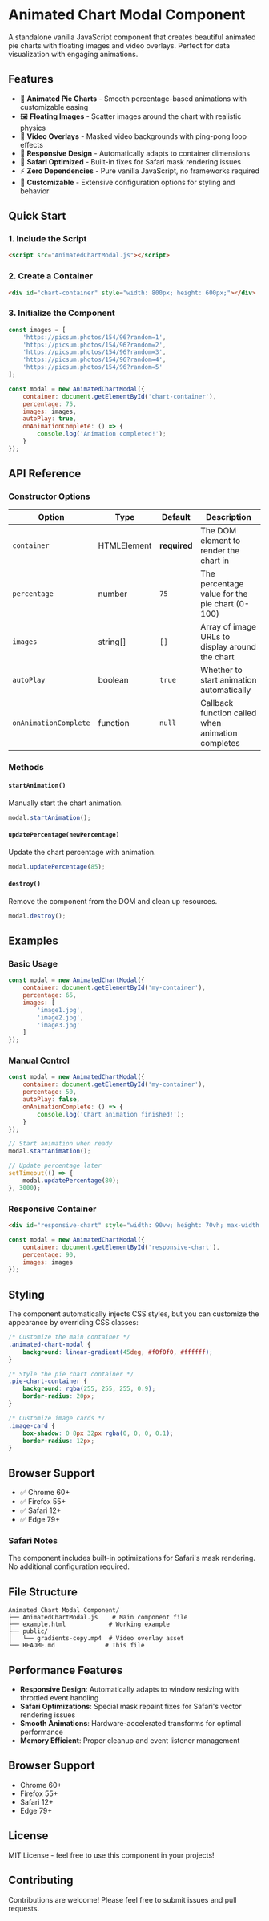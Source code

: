 # Animated Chart Modal Component

A standalone vanilla JavaScript component that creates beautiful animated pie charts with floating images and video overlays. Perfect for data visualization with engaging animations.

## Features

- 🎯 **Animated Pie Charts** - Smooth percentage-based animations with customizable easing
- 🖼️ **Floating Images** - Scatter images around the chart with realistic physics
- 🎥 **Video Overlays** - Masked video backgrounds with ping-pong loop effects
- 📱 **Responsive Design** - Automatically adapts to container dimensions
- 🍎 **Safari Optimized** - Built-in fixes for Safari mask rendering issues
- ⚡ **Zero Dependencies** - Pure vanilla JavaScript, no frameworks required
- 🎨 **Customizable** - Extensive configuration options for styling and behavior

## Quick Start

### 1. Include the Script

```html
<script src="AnimatedChartModal.js"></script>
```

### 2. Create a Container

```html
<div id="chart-container" style="width: 800px; height: 600px;"></div>
```

### 3. Initialize the Component

```javascript
const images = [
    'https://picsum.photos/154/96?random=1',
    'https://picsum.photos/154/96?random=2',
    'https://picsum.photos/154/96?random=3',
    'https://picsum.photos/154/96?random=4',
    'https://picsum.photos/154/96?random=5'
];

const modal = new AnimatedChartModal({
    container: document.getElementById('chart-container'),
    percentage: 75,
    images: images,
    autoPlay: true,
    onAnimationComplete: () => {
        console.log('Animation completed!');
    }
});
```

## API Reference

### Constructor Options

| Option | Type | Default | Description |
|--------|------|---------|-------------|
| `container` | HTMLElement | **required** | The DOM element to render the chart in |
| `percentage` | number | `75` | The percentage value for the pie chart (0-100) |
| `images` | string[] | `[]` | Array of image URLs to display around the chart |
| `autoPlay` | boolean | `true` | Whether to start animation automatically |
| `onAnimationComplete` | function | `null` | Callback function called when animation completes |

### Methods

#### `startAnimation()`
Manually start the chart animation.

```javascript
modal.startAnimation();
```

#### `updatePercentage(newPercentage)`
Update the chart percentage with animation.

```javascript
modal.updatePercentage(85);
```

#### `destroy()`
Remove the component from the DOM and clean up resources.

```javascript
modal.destroy();
```

## Examples

### Basic Usage

```javascript
const modal = new AnimatedChartModal({
    container: document.getElementById('my-container'),
    percentage: 65,
    images: [
        'image1.jpg',
        'image2.jpg',
        'image3.jpg'
    ]
});
```

### Manual Control

```javascript
const modal = new AnimatedChartModal({
    container: document.getElementById('my-container'),
    percentage: 50,
    autoPlay: false,
    onAnimationComplete: () => {
        console.log('Chart animation finished!');
    }
});

// Start animation when ready
modal.startAnimation();

// Update percentage later
setTimeout(() => {
    modal.updatePercentage(80);
}, 3000);
```

### Responsive Container

```html
<div id="responsive-chart" style="width: 90vw; height: 70vh; max-width: 1000px; max-height: 700px;"></div>
```

```javascript
const modal = new AnimatedChartModal({
    container: document.getElementById('responsive-chart'),
    percentage: 90,
    images: images
});
```

## Styling

The component automatically injects CSS styles, but you can customize the appearance by overriding CSS classes:

```css
/* Customize the main container */
.animated-chart-modal {
    background: linear-gradient(45deg, #f0f0f0, #ffffff);
}

/* Style the pie chart container */
.pie-chart-container {
    background: rgba(255, 255, 255, 0.9);
    border-radius: 20px;
}

/* Customize image cards */
.image-card {
    box-shadow: 0 8px 32px rgba(0, 0, 0, 0.1);
    border-radius: 12px;
}
```

## Browser Support

- ✅ Chrome 60+
- ✅ Firefox 55+
- ✅ Safari 12+
- ✅ Edge 79+

### Safari Notes

The component includes built-in optimizations for Safari's mask rendering. No additional configuration required.

## File Structure

```
Animated Chart Modal Component/
├── AnimatedChartModal.js    # Main component file
├── example.html            # Working example
├── public/
│   └── gradients-copy.mp4  # Video overlay asset
└── README.md              # This file
```

## Performance Features

- **Responsive Design**: Automatically adapts to window resizing with throttled event handling
- **Safari Optimizations**: Special mask repaint fixes for Safari's vector rendering issues
- **Smooth Animations**: Hardware-accelerated transforms for optimal performance
- **Memory Efficient**: Proper cleanup and event listener management

## Browser Support

- Chrome 60+
- Firefox 55+
- Safari 12+
- Edge 79+

## License

MIT License - feel free to use this component in your projects!

## Contributing

Contributions are welcome! Please feel free to submit issues and pull requests.